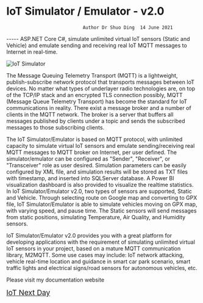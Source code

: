 # IoT Simulator / Emulator  - v2.0  
                                Author Dr Shuo Ding  14 June 2021
                                
----- ASP.NET Core C#, simulate unlimited virtual IoT sensors (Static and Vehicle) and emulate sending and receiving real IoT MQTT messages to Internet in real-time.

 <img src="https://iotnextday.com/images/dashboardmetal.jpg" alt="IoT Simulator">
 
The Message Queuing Telemetry Transport (MQTT) is a lightweight, publish-subscribe network protocol that transports messages between IoT devices. No matter what types of underlayer radio technologies are, on top of the TCP/IP stack and an encrypted TLS connection possibly, MQTT (Message Queue Telemetry Transport) has become the standard for IoT communications in reality. There exist a message broker and a number of clients in the MQTT network. The broker is a server that buffers all messages published by clients under a topic and sends the subscribed messages to those subscribing clients.  

The IoT Simulator/Emulator is based on MQTT protocol, with unlimited capacity to simulate virtual IoT sensors and emulate sending/receiving real MQTT messages to MQTT broker on Internet, per user defined. The simulator/emulator can be configured as "Sender", "Receiver", or "Transceiver" role as user desired. Simulation parameters can be easily configured by XML file, and simulation results will be stored as TXT files with timestamp, and inserted into SQLServer database. A Power BI visualization dashboard is also provided to visualize the realtime statistics. In IoT Simulator/Emulator v2.0, two types of sensors are supported, Static and Vehicle. Through selecting route on Google map and converting to GPX file, IoT Simulator/Emulator is able to simulate vehicles moving on GPX map, with varying speed, and pause time. The Static sensors will send messages from static positions, simulating Temperature, Air Quality, and Humidity sensors. 

IoT Simulator/Emulator v2.0 provides you with a great platform for developing applications with the requirement of simulating unlimited virtual IoT sensors in your project, based on a mature MQTT communication library, M2MQTT. Some use cases may include: IoT network attacking, vehicle real-time location and guidance in smart car park scenario, smart traffic lights and electrical signs/road sensors for autonomous vehicles, etc.

Please visit my documentation website 

<a href="https://iotnextday.com" style="font-size:19px">IoT Next Day</a>
 
 

